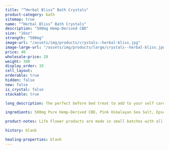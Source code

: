 ```yaml
---
title: "“Herbal Bliss” Bath Crystals"
product-category: bath
sitemap: true
name: "“Herbal Bliss” Bath Crystals"
description: "500mg Hemp-Derived CBD"
size: "16oz"
strength: "500mg"
image-url: "/assets/img/products/crystals--herbal-bliss.jpg"
image-large-url: "/assets/img/products/large/crystals--herbal-bliss.jpg"
price: 40
wholesale-price: 20
weight: 300
display_order: 19
cell_layout:
orderable: true
hidden: false
new: false
is_crystal: false
stackable: true

long_description: The perfect before bed treat to add to your self care routine, infused with both Lavender and Eucalyptus essential oils to ensure a peaceful nights sleep. Lavender has been a natural sedative for thousands of years while Eucalyptus opens the airways and improves deep breathing. Our Herbal Bliss Bath Crystals are handcrafted with Pink Himalayan Sea Salt, Epsom Salt and Sea salt, Sweet Almond oil and a bright array of organic herbs. Crystal infused with a Rose Quartz crystal to enhance/amplify the healing vibrations of your bath.

ingredients: 500mg Pure Hemp-Derived CBD, Pink Himalayan Sea Salt, Epsom Salt, Dead Sea Salt, Organic Hemp Oil, Organic Herbs, Lavender + Eucalyptus Essential Oils, Elderberry Extract, Vitamin E.

product-notes: Life Flower products are made in small batches with all-natural and boutique ingredients. Orders are processed and shipped in 7-10 business days.

history: blank

healing-properties: blank
---
```

